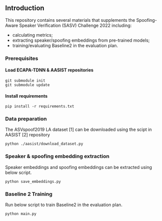 ## Introduction
This repository contains several materials that supplements the Spoofing-Aware Speaker Verification (SASV) Challenge 2022 including:
- calculating metrics;
- extracting speaker/spoofing embeddings from pre-trained models;
- training/evaluating Baseline2 in the evaluation plan. 

### Prerequisites
#### Load ECAPA-TDNN & AASIST repositories
```
git submodule init
git submodule update
```

#### Install requirements
```
pip install -r requirements.txt
```
### Data preparation
The ASVspoof2019 LA dataset [1] can be downloaded using the scipt in AASIST [2] repository
```
python ./aasist/download_dataset.py
```

### Speaker & spoofing embedding extraction
Speaker embeddings and spoofing embeddings can be extracted using below script.

```
python save_embeddings.py
```

### Baseline 2 Training
Run below script to train Baseline2 in the evaluation plan.
```
python main.py
```
